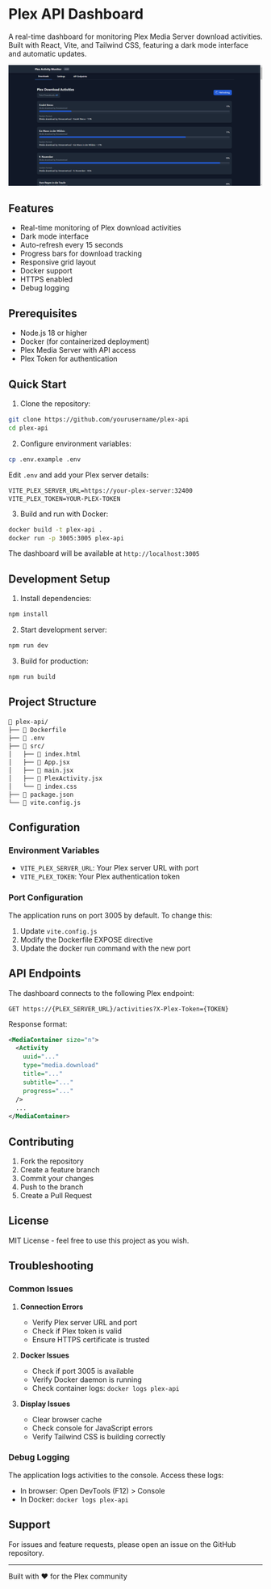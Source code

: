 # Plex API Dashboard

A real-time dashboard for monitoring Plex Media Server download activities. Built with React, Vite, and Tailwind CSS, featuring a dark mode interface and automatic updates.

![Preview](preview.png)

## Features

- Real-time monitoring of Plex download activities
- Dark mode interface
- Auto-refresh every 15 seconds
- Progress bars for download tracking
- Responsive grid layout
- Docker support
- HTTPS enabled
- Debug logging

## Prerequisites

- Node.js 18 or higher
- Docker (for containerized deployment)
- Plex Media Server with API access
- Plex Token for authentication

## Quick Start

1. Clone the repository:

```bash
git clone https://github.com/yourusername/plex-api
cd plex-api
```

2. Configure environment variables:

```bash
cp .env.example .env
```

Edit `.env` and add your Plex server details:

```
VITE_PLEX_SERVER_URL=https://your-plex-server:32400
VITE_PLEX_TOKEN=YOUR-PLEX-TOKEN
```

3. Build and run with Docker:

```bash
docker build -t plex-api .
docker run -p 3005:3005 plex-api
```

The dashboard will be available at `http://localhost:3005`

## Development Setup

1. Install dependencies:

```bash
npm install
```

2. Start development server:

```bash
npm run dev
```

3. Build for production:

```bash
npm run build
```

## Project Structure

```
📁 plex-api/
├── 📄 Dockerfile
├── 📄 .env
├── 📁 src/
│   ├── 📄 index.html
│   ├── 📄 App.jsx
│   ├── 📄 main.jsx
│   ├── 📄 PlexActivity.jsx
│   └── 📄 index.css
├── 📄 package.json
└── 📄 vite.config.js
```

## Configuration

### Environment Variables

- `VITE_PLEX_SERVER_URL`: Your Plex server URL with port
- `VITE_PLEX_TOKEN`: Your Plex authentication token

### Port Configuration

The application runs on port 3005 by default. To change this:

1. Update `vite.config.js`
2. Modify the Dockerfile EXPOSE directive
3. Update the docker run command with the new port

## API Endpoints

The dashboard connects to the following Plex endpoint:

```
GET https://{PLEX_SERVER_URL}/activities?X-Plex-Token={TOKEN}
```

Response format:

```xml
<MediaContainer size="n">
  <Activity
    uuid="..."
    type="media.download"
    title="..."
    subtitle="..."
    progress="..."
  />
  ...
</MediaContainer>
```

## Contributing

1. Fork the repository
2. Create a feature branch
3. Commit your changes
4. Push to the branch
5. Create a Pull Request

## License

MIT License - feel free to use this project as you wish.

## Troubleshooting

### Common Issues

1. **Connection Errors**

   - Verify Plex server URL and port
   - Check if Plex token is valid
   - Ensure HTTPS certificate is trusted

2. **Docker Issues**

   - Check if port 3005 is available
   - Verify Docker daemon is running
   - Check container logs: `docker logs plex-api`

3. **Display Issues**
   - Clear browser cache
   - Check console for JavaScript errors
   - Verify Tailwind CSS is building correctly

### Debug Logging

The application logs activities to the console. Access these logs:

- In browser: Open DevTools (F12) > Console
- In Docker: `docker logs plex-api`

## Support

For issues and feature requests, please open an issue on the GitHub repository.

---

Built with ❤️ for the Plex community
